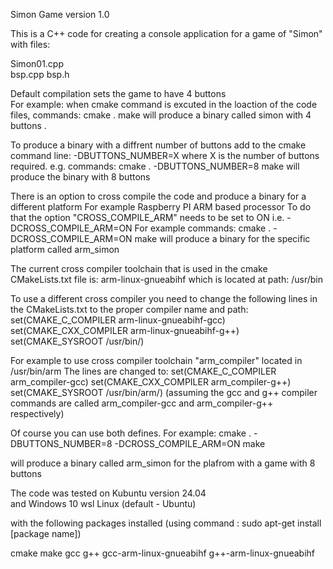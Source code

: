 Simon Game
version 1.0

This is a C++ code for creating a console application for a game of "Simon" with files:

Simon01.cpp  
bsp.cpp 
bsp.h

Default compilation sets the game to have 4 buttons  
For example: when cmake command is excuted in the loaction of the code files, commands:
		cmake .
		make
will produce a binary called simon with 4 buttons .

To produce a binary with a diffrent number of buttons add to the cmake command line:
			-DBUTTONS_NUMBER=X
where X is the number of buttons required.
e.g. commands:
		cmake . -DBUTTONS_NUMBER=8
		make
will produce the binary with 8 buttons


There is an option to cross compile the code and produce a binary for a different platform 
For example Raspberry PI ARM based processor
To do that the option "CROSS_COMPILE_ARM" needs to be set to ON i.e. -DCROSS_COMPILE_ARM=ON
For example commands:
		cmake . -DCROSS_COMPILE_ARM=ON
		make 
will produce a binary for the specific platform called arm_simon  

The current cross compiler toolchain that is used in the cmake CMakeLists.txt file is:
		arm-linux-gnueabihf
which is located at path:
		/usr/bin

To use a different cross compiler you need to change the following lines in the CMakeLists.txt to the proper compiler name and path:
    set(CMAKE_C_COMPILER arm-linux-gnueabihf-gcc)
    set(CMAKE_CXX_COMPILER arm-linux-gnueabihf-g++)
    set(CMAKE_SYSROOT /usr/bin/)
	
For example to use cross compiler toolchain "arm_compiler" located in /usr/bin/arm
The lines are changed to: 
		set(CMAKE_C_COMPILER arm_compiler-gcc)
		set(CMAKE_CXX_COMPILER arm_compiler-g++)
		set(CMAKE_SYSROOT /usr/bin/arm/)
(assuming the gcc and g++ compiler commands are called arm_compiler-gcc and arm_compiler-g++ respectively)

Of course you can use both defines.
For example:
		cmake . -DBUTTONS_NUMBER=8 -DCROSS_COMPILE_ARM=ON
		make

will produce a binary called arm_simon for the plafrom with a game with 8 buttons


The code was tested on Kubuntu version 24.04  
and
Windows 10 wsl Linux (default - Ubuntu)


with the following packages installed 
(using command : sudo apt-get install   [package name])

cmake
make
gcc
g++
gcc-arm-linux-gnueabihf 
g++-arm-linux-gnueabihf
	
